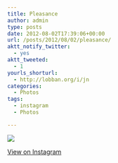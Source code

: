 ```yaml
---
title: Pleasance
author: admin
type: posts
date: 2012-08-02T17:39:06+00:00
url: /posts/2012/08/02/pleasance/
aktt_notify_twitter:
  - yes
aktt_tweeted:
  - 1
yourls_shorturl:
  - http://lobban.org/i/jn
categories:
  - Photos
tags:
  - instagram
  - Photos

---
```

![][1]

[View on Instagram][2]

 [1]: http://lobban.org/wp-content/uploads/HLIC/ed22bb29cb3f173ea66ad5d132b339ac.jpg
 [2]: http://instagr.am/p/N1Zoq_Klt-/